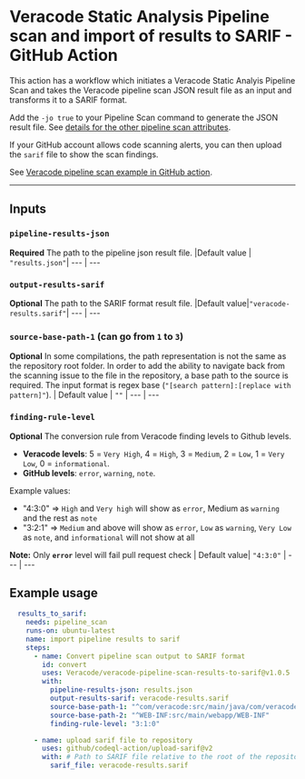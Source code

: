 # Veracode Static Analysis Pipeline scan and import of results to SARIF - GitHub Action

This action has a workflow which initiates a Veracode Static Analyis Pipeline Scan and takes the Veracode pipeline scan JSON result file as an input and transforms it to a SARIF format.

Add the `-jo true` to your Pipeline Scan command to generate the JSON result file. See [details for the other pipeline scan attributes](https://docs.veracode.com/r/r_pipeline_scan_commands).

If your GitHub account allows code scanning alerts, you can then upload the `sarif` file to show the scan findings.

See [Veracode pipeline scan example in GitHub action](https://docs.veracode.com/go/c_about_github).

---

## Inputs

### `pipeline-results-json`

**Required** The path to the pipeline json result file.
|Default value |  `"results.json"`|
--- | ---

### `output-results-sarif`

**Optional** The path to the SARIF format result file.
|Default value|`"veracode-results.sarif"`|
--- | ---

### `source-base-path-1` (can go from `1` to `3`)

**Optional** In some compilations, the path representation is not the same as the repository root folder. In order to add the ability to navigate back from the scanning issue to the file in the repository, a base path to the source is required. The input format is regex base (`"[search pattern]:[replace with pattern]"`).
| Default value | `""` |
--- | ---

### `finding-rule-level`

**Optional** The conversion rule from Veracode finding levels to Github levels.

- **Veracode levels**: 5 = `Very High`, 4 = `High`, 3 = `Medium`, 2 = `Low`, 1 = `Very Low`, 0 = `informational`.
- **GitHub levels**: `error`, `warning`, `note`.  

Example values:

- "4:3:0" => `High` and `Very high` will show as `error`, Medium as `warning` and the rest as `note`
- "3:2:1" => `Medium` and above will show as `error`, `Low` as `warning`, `Very Low` as `note`, and `informational` will not show at all

**Note:**  Only **`error`** level will fail pull request check
| Default value| `"4:3:0"` |
--- | ---

## Example usage

```yaml
  results_to_sarif:
    needs: pipeline_scan
    runs-on: ubuntu-latest
    name: import pipeline results to sarif
    steps:
      - name: Convert pipeline scan output to SARIF format
        id: convert
        uses: Veracode/veracode-pipeline-scan-results-to-sarif@v1.0.5
        with:
          pipeline-results-json: results.json
          output-results-sarif: veracode-results.sarif
          source-base-path-1: "^com/veracode:src/main/java/com/veracode"
          source-base-path-2: "^WEB-INF:src/main/webapp/WEB-INF"
          finding-rule-level: "3:1:0"

      - name: upload sarif file to repository
        uses: github/codeql-action/upload-sarif@v2
        with: # Path to SARIF file relative to the root of the repository
          sarif_file: veracode-results.sarif
 ```
